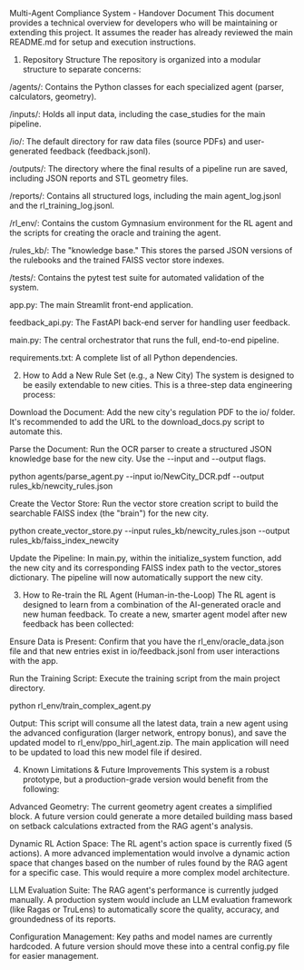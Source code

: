 Multi-Agent Compliance System - Handover Document
This document provides a technical overview for developers who will be maintaining or extending this project. It assumes the reader has already reviewed the main README.md for setup and execution instructions.

1. Repository Structure
The repository is organized into a modular structure to separate concerns:

/agents/: Contains the Python classes for each specialized agent (parser, calculators, geometry).

/inputs/: Holds all input data, including the case_studies for the main pipeline.

/io/: The default directory for raw data files (source PDFs) and user-generated feedback (feedback.jsonl).

/outputs/: The directory where the final results of a pipeline run are saved, including JSON reports and STL geometry files.

/reports/: Contains all structured logs, including the main agent_log.jsonl and the rl_training_log.jsonl.

/rl_env/: Contains the custom Gymnasium environment for the RL agent and the scripts for creating the oracle and training the agent.

/rules_kb/: The "knowledge base." This stores the parsed JSON versions of the rulebooks and the trained FAISS vector store indexes.

/tests/: Contains the pytest test suite for automated validation of the system.

app.py: The main Streamlit front-end application.

feedback_api.py: The FastAPI back-end server for handling user feedback.

main.py: The central orchestrator that runs the full, end-to-end pipeline.

requirements.txt: A complete list of all Python dependencies.

2. How to Add a New Rule Set (e.g., a New City)
The system is designed to be easily extendable to new cities. This is a three-step data engineering process:

Download the Document: Add the new city's regulation PDF to the io/ folder. It's recommended to add the URL to the download_docs.py script to automate this.

Parse the Document: Run the OCR parser to create a structured JSON knowledge base for the new city. Use the --input and --output flags.

python agents/parse_agent.py --input io/NewCity_DCR.pdf --output rules_kb/newcity_rules.json

Create the Vector Store: Run the vector store creation script to build the searchable FAISS index (the "brain") for the new city.

python create_vector_store.py --input rules_kb/newcity_rules.json --output rules_kb/faiss_index_newcity

Update the Pipeline: In main.py, within the initialize_system function, add the new city and its corresponding FAISS index path to the vector_stores dictionary. The pipeline will now automatically support the new city.

3. How to Re-train the RL Agent (Human-in-the-Loop)
The RL agent is designed to learn from a combination of the AI-generated oracle and new human feedback. To create a new, smarter agent model after new feedback has been collected:

Ensure Data is Present: Confirm that you have the rl_env/oracle_data.json file and that new entries exist in io/feedback.jsonl from user interactions with the app.

Run the Training Script: Execute the training script from the main project directory.

python rl_env/train_complex_agent.py

Output: This script will consume all the latest data, train a new agent using the advanced configuration (larger network, entropy bonus), and save the updated model to rl_env/ppo_hirl_agent.zip. The main application will need to be updated to load this new model file if desired.

4. Known Limitations & Future Improvements
This system is a robust prototype, but a production-grade version would benefit from the following:

Advanced Geometry: The current geometry agent creates a simplified block. A future version could generate a more detailed building mass based on setback calculations extracted from the RAG agent's analysis.

Dynamic RL Action Space: The RL agent's action space is currently fixed (5 actions). A more advanced implementation would involve a dynamic action space that changes based on the number of rules found by the RAG agent for a specific case. This would require a more complex model architecture.

LLM Evaluation Suite: The RAG agent's performance is currently judged manually. A production system would include an LLM evaluation framework (like Ragas or TruLens) to automatically score the quality, accuracy, and groundedness of its reports.

Configuration Management: Key paths and model names are currently hardcoded. A future version should move these into a central config.py file for easier management.